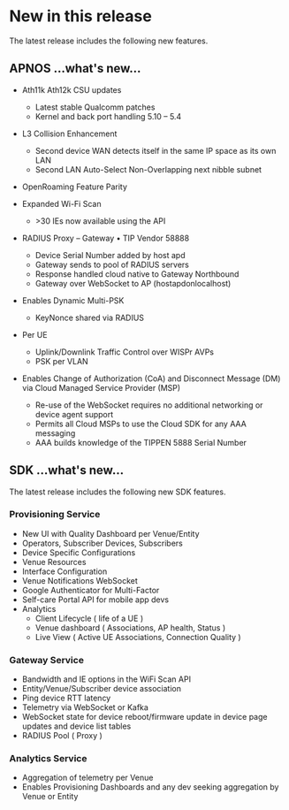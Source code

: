 # New in this release

The latest release includes the following new features.

## APNOS ...what's new...

* Ath11k Ath12k CSU updates
  * Latest stable Qualcomm patches
  * Kernel and back port handling 5.10 – 5.4


* L3 Collision Enhancement
  * Second device WAN detects itself in the same IP space as its own LAN
  * Second LAN Auto-Select Non-Overlapping next nibble subnet


* OpenRoaming Feature Parity

* Expanded Wi-Fi Scan
  * \>30 IEs now available using the API


* RADIUS Proxy – Gateway • TIP Vendor 58888

  * Device Serial Number added by host apd
  * Gateway sends to pool of RADIUS servers
  * Response handled cloud native to Gateway Northbound
  * Gateway over WebSocket to AP (hostapdonlocalhost)


* Enables Dynamic Multi-PSK
  * KeyNonce shared via RADIUS


* Per UE
  * Uplink/Downlink Traffic Control over WISPr AVPs
  * PSK per VLAN


* Enables Change of Authorization (CoA) and Disconnect Message (DM) via Cloud Managed Service Provider (MSP)

  * Re-use of the WebSocket requires no additional networking or device agent support
  * Permits all Cloud MSPs to use the Cloud SDK for any AAA messaging
  * AAA builds knowledge of the TIPPEN 5888 Serial Number


## SDK ...what's new...

The latest release includes the following new SDK features.

### Provisioning Service

* New UI with Quality Dashboard per Venue/Entity
* Operators, Subscriber Devices, Subscribers
* Device Specific Configurations
* Venue Resources
* Interface Configuration
* Venue Notifications WebSocket
* Google Authenticator for Multi-Factor
* Self-care Portal API for mobile app devs
* Analytics
  * Client Lifecycle ( life of a UE )
  * Venue dashboard ( Associations, AP health, Status )
  * Live View ( Active UE Associations, Connection Quality )

### Gateway Service

* Bandwidth and IE options in the WiFi Scan API
* Entity/Venue/Subscriber device association
* Ping device RTT latency
* Telemetry via WebSocket or Kafka
* WebSocket state for device reboot/firmware update in device page updates and device list tables
* RADIUS Pool ( Proxy )

### Analytics Service

* Aggregation of telemetry per Venue
* Enables Provisioning Dashboards and any dev seeking aggregation by Venue or Entity
